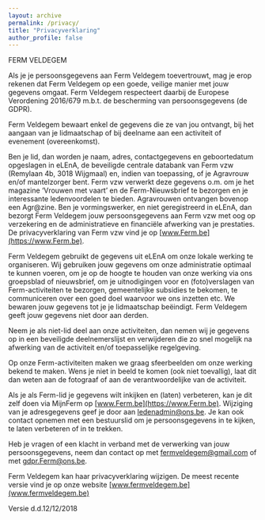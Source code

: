 ```yaml
---
layout: archive
permalink: /privacy/
title: "Privacyverklaring"
author_profile: false
---
```


FERM VELDEGEM

Als je je persoonsgegevens aan Ferm Veldegem toevertrouwt, mag je erop rekenen dat Ferm Veldegem op een goede, veilige manier met jouw gegevens omgaat.
Ferm Veldegem respecteert daarbij de Europese Verordening 2016/679 m.b.t. de bescherming van persoonsgegevens (de GDPR).

Ferm Veldegem bewaart enkel de gegevens die ze van jou ontvangt, bij het aangaan van je lidmaatschap of bij deelname aan een activiteit of evenement (overeenkomst).

Ben je lid, dan worden je naam, adres, contactgegevens en geboortedatum opgeslagen in eLEnA, de beveiligde centrale databank van Ferm vzw (Remylaan 4b, 3018 Wijgmaal) en, indien van toepassing, of je Agravrouw en/of mantelzorger bent.
Ferm vzw verwerkt deze gegevens o.m. om je het magazine ‘Vrouwen met vaart’ en de Ferm-Nieuwsbrief te bezorgen en je interessante ledenvoordelen te bieden. Agravrouwen ontvangen bovenop een Agr@zine.
Ben je vormingswerker, en niet geregistreerd in eLEnA, dan bezorgt Ferm Veldegem jouw persoonsgegevens aan Ferm vzw met oog op verzekering en de administratieve en financiële afwerking van je prestaties.
De privacyverklaring van Ferm vzw vind je op [www.Ferm.be](https://www.Ferm.be).

Ferm Veldegem gebruikt de gegevens uit eLEnA om onze lokale werking te organiseren. Wij gebruiken jouw gegevens om onze administratie optimaal te kunnen voeren, om je op de hoogte te houden van onze werking via ons groepsblad of nieuwsbrief, om je uitnodigingen voor en (foto)verslagen van Ferm-activiteiten te bezorgen, gemeentelijke subsidies te bekomen, te communiceren over een goed doel waarvoor we ons inzetten etc.
We bewaren jouw gegevens tot je je lidmaatschap beëindigt.
Ferm Veldegem geeft jouw gegevens niet door aan derden.

Neem je als niet-lid deel aan onze activiteiten, dan nemen wij je gegevens op in een beveiligde deelnemerslijst en verwijderen die zo snel mogelijk na afwerking van de activiteit en/of toepasselijke regelgeving.

Op onze Ferm-activiteiten maken we graag sfeerbeelden om onze werking bekend te maken. Wens je niet in beeld te komen (ook niet toevallig), laat dit dan weten aan de fotograaf of aan de verantwoordelijke van de activiteit.

Als je als Ferm-lid je gegevens wilt inkijken en (laten) verbeteren, kan je dit zelf doen via MijnFerm op [www.Ferm.be](https://www.Ferm.be). Wijziging van je adresgegevens geef je door aan [ledenadmin@ons.be](mailto:ledenadmin@ons.be).
Je kan ook contact opnemen met een bestuurslid om je persoonsgegevens in te kijken, te laten verbeteren of in te trekken.

Heb je vragen of een klacht in verband met de verwerking van jouw persoonsgegevens, neem dan contact op met [fermveldegem@gmail.com](mailto:fermveldegem@gmail.com) of met [gdpr.Ferm@ons.be](mailto:gdpr.Ferm@ons.be).

Ferm Veldegem kan haar privacyverklaring wijzigen. De meest recente versie vind je op onze website [www.fermveldegem.be](www.fermveldegem.be)

Versie d.d.12/12/2018
